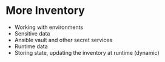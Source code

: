 # More Inventory

- Working with environments
- Sensitive data
- Ansible vault and other secret services
- Runtime data
- Storing state, updating the inventory at runtime (dynamic)